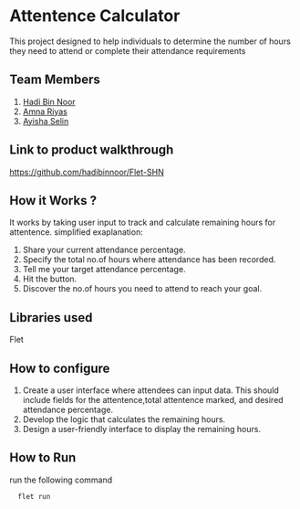 # Attentence Calculator
This project designed to help individuals to determine the number of hours they need to attend or complete their attendance requirements
## Team Members
1. [Hadi Bin Noor](https://github.com/hadibinnoor)
2. [Amna Riyas](https://github.com/amnaarriyas)
3. [Ayisha Selin](https://github.com/ayishaselin)
## Link to product walkthrough
https://github.com/hadibinnoor/Flet-SHN
## How it Works ?
It works by taking user input to track and calculate remaining hours for attentence.
simplified exaplanation:
1. Share your current attendance percentage.
 2. Specify the total no.of hours where attendance has been recorded.
3. Tell me your target attendance percentage.
4. Hit the button.
5. Discover the no.of hours you need to attend to   reach your goal.
## Libraries used
Flet 
## How to configure
1. Create a user interface where attendees can input data. This should include fields for the attentence,total attentence marked, and desired attendance percentage.
2. Develop the logic that calculates the remaining hours.
3. Design a user-friendly interface to display the remaining hours.

## How to Run

 run the following command

```bash
  flet run
```

